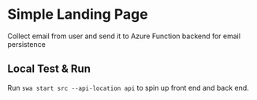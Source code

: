 # Simple Landing Page
Collect email from user and send it to Azure Function backend for email persistence

## Local Test & Run
Run `swa start src --api-location api` to spin up front end and back end.